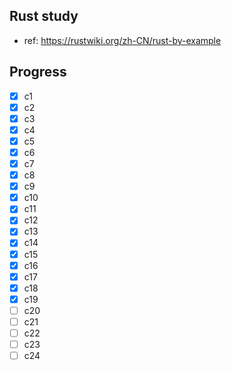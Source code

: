 ## Rust study
- ref: https://rustwiki.org/zh-CN/rust-by-example

## Progress
- [x] c1
- [x] c2
- [x] c3
- [x] c4
- [x] c5
- [x] c6
- [x] c7
- [x] c8
- [x] c9
- [x] c10
- [x] c11
- [x] c12
- [x] c13
- [x] c14
- [x] c15
- [x] c16
- [x] c17
- [x] c18
- [x] c19
- [ ] c20
- [ ] c21
- [ ] c22
- [ ] c23
- [ ] c24
